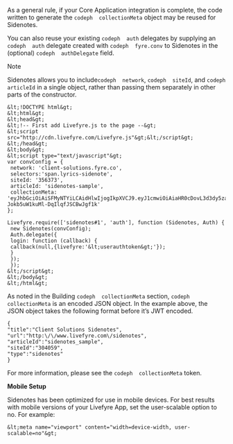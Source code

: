 ---
---

<a id="section_qyc_cpv_sy"></a>

As a general rule, if your Core Application integration is complete, the code written to generate the `codeph  collectionMeta` object may be reused for Sidenotes.

You can also reuse your existing `codeph  auth` delegates by supplying an `codeph  auth` delegate created with `codeph  fyre.conv` to Sidenotes in the (optional) `codeph  authDelegate` field.

>[!NOTE]
>
>Sidenotes allows you to include`codeph  network`, `codeph  siteId`, and `codeph  articleId` in a single object, rather than passing them separately in other parts of the constructor.
```
&lt;!DOCTYPE html&gt; 
&lt;html&gt; 
&lt;head&gt; 
&lt;!-- First add Livefyre.js to the page --&gt; 
&lt;script src="http://cdn.livefyre.com/Livefyre.js"&gt;&lt;/script&gt; 
&lt;/head&gt; 
&lt;body&gt; 
&lt;script type="text/javascript"&gt; 
var convConfig = { 
 network: 'client-solutions.fyre.co', 
 selectors:'span.lyrics-sidenote', 
 siteId: '356373', 
 articleId: 'sidenotes-sample', 
 collectionMeta: 'eyJhbGciOiAiSFMyNTYiLCAidHlwIjogIkpXVCJ9.eyJ1cmwiOiAiaHR0cDovL3d3dy5zaWRlbm90ZXMtZGVtby5jb20vbHlyaWNzIiwgInNpdGVJZCI6ICIzMDQwNTkiLCAidHlwZSI6ICJzaWRlbm90ZXMiLCAiYXJ0aWNsZUlkIjogInNpZGVub3Rlc19zYW1wbGUiLCAidGl0bGUiOiAiQ2xpZW50IFNvbHV0aW9ucyBTaWRlbm90ZXMifQ.2gxnsM0TS8dfp-Jokb5uW1kuMl-DqIlqfJSCBwJgf1k' 
}; 
 
Livefyre.require(['sidenotes#1', 'auth'], function (Sidenotes, Auth) { 
 new Sidenotes(convConfig); 
 Auth.delegate({ 
 login: function (callback) { 
 callback(null,{livefyre:'&lt;userauthtoken&gt;'}); 
 } 
 }); 
 }); 
&lt;/script&gt; 
&lt;/body&gt; 
&lt;/html&gt;
```
As noted in the Building `codeph  collectionMeta` section, `codeph  collectionMeta` is an encoded JSON object. In the example above, the JSON object takes the following format before it’s JWT encoded.

```
{ 
"title":"Client Solutions Sidenotes", 
"url":"http:\/\/www.livefyre.com\/sidenotes", 
"articleId":"sidenotes_sample", 
"siteId":"304059", 
"type":"sidenotes" 
}
```
For more information, please see the `codeph  collectionMeta` token.

**Mobile Setup**

Sidenotes has been optimized for use in mobile devices. For best results with mobile versions of your Livefyre App, set the user-scalable option to no. For example:

```
&lt;meta name="viewport" content="width=device-width, user-scalable=no"&gt;
```

